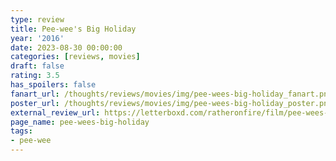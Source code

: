 ```yaml
---
type: review
title: Pee-wee's Big Holiday
year: '2016'
date: 2023-08-30 00:00:00
categories: [reviews, movies]
draft: false
rating: 3.5
has_spoilers: false
fanart_url: /thoughts/reviews/movies/img/pee-wees-big-holiday_fanart.png
poster_url: /thoughts/reviews/movies/img/pee-wees-big-holiday_poster.png
external_review_url: https://letterboxd.com/ratheronfire/film/pee-wees-big-holiday/
page_name: pee-wees-big-holiday
tags:
- pee-wee
---
```


